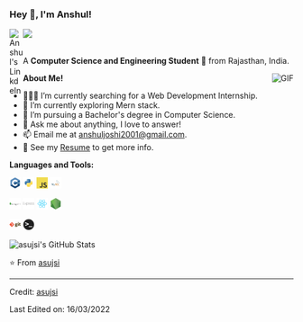 <!-- 👋 Hi, I’m @asujsi
- 👀 I’m interested in Full Stack Internship
- 🌱 I’m currently learning 
- 💞️ I’m looking to collaborate on ...
- 📫 How to reach me ...-->

<!---
asujsi/asujsi is a ✨ special ✨ repository because its `README.md` (this file) appears on your GitHub profile.
You can click the Preview link to take a look at your changes.
--->

<h3 title="hehehe"> Hey 👋, I'm Anshul!</h3>

<a href="https://www.linkedin.com/in/asujsi/">
  <img align="left" alt="Anshul's LinkdeIn" width="24px" src="https://cdn.jsdelivr.net/npm/simple-icons@v3/icons/linkedin.svg" />
</a>
<img src="https://komarev.com/ghpvc/?username=asujsi&color=blueviolet" align="left">

<br />
<br />

A **Computer Science and Engineering Student** 🚀 from Rajasthan, India.

  <img align="right" alt="GIF" src="https://i.pinimg.com/originals/e4/26/70/e426702edf874b181aced1e2fa5c6cde.gif" />

**About Me!**

- 👨🏽‍💻 I’m currently searching for a Web Development Internship.
- 🌱 I’m currently exploring Mern stack.
- 💼 I’m pursuing a Bachelor's degree in Computer Science.
- 💬 Ask me about anything, I love to answer!
- 📫 Email me at [anshuljoshi2001@gmail.com](mailto:anshuljoshi2001@gmail.com).
- 📝 See my [Resume](https://drive.google.com/drive/u/1/folders/1cbrfZMTUcwTT8wUXntTL2IskETGX4DJu) to get more info.


**Languages and Tools:**

<code><img height="20" src="https://raw.githubusercontent.com/github/explore/80688e429a7d4ef2fca1e82350fe8e3517d3494d/topics/cpp/cpp.png"></code>
<code><img height="20" src="https://raw.githubusercontent.com/github/explore/80688e429a7d4ef2fca1e82350fe8e3517d3494d/topics/python/python.png"></code>
<code><img height="20" src="https://raw.githubusercontent.com/github/explore/80688e429a7d4ef2fca1e82350fe8e3517d3494d/topics/javascript/javascript.png"></code>
<code><img height="20" src="https://raw.githubusercontent.com/github/explore/80688e429a7d4ef2fca1e82350fe8e3517d3494d/topics/mysql/mysql.png"></code>

<code><img height="20" src="https://raw.githubusercontent.com/github/explore/80688e429a7d4ef2fca1e82350fe8e3517d3494d/topics/mongodb/mongodb.png"></code>
<code><img height="20" src="https://raw.githubusercontent.com/github/explore/80688e429a7d4ef2fca1e82350fe8e3517d3494d/topics/express/express.png"></code>
<code><img height="20" src="https://raw.githubusercontent.com/github/explore/80688e429a7d4ef2fca1e82350fe8e3517d3494d/topics/react/react.png"></code>
<code><img height="20" src="https://raw.githubusercontent.com/github/explore/80688e429a7d4ef2fca1e82350fe8e3517d3494d/topics/nodejs/nodejs.png"></code>

<code><img height="20" src="https://raw.githubusercontent.com/github/explore/80688e429a7d4ef2fca1e82350fe8e3517d3494d/topics/git/git.png"></code>
<code><img height="20" src="https://raw.githubusercontent.com/github/explore/80688e429a7d4ef2fca1e82350fe8e3517d3494d/topics/terminal/terminal.png"></code>

<img src="https://github-readme-stats.vercel.app/api?username=asujsi&show_icons=true&hide_border=true&count_private=true&theme=shades-of-purple&icon_color=fad000" alt="asujsi's GitHub Stats">

⭐️ From [asujsi](https://github.com/asujsi)


----
Credit: [asujsi](https://github.com/asujsi)

Last Edited on: 16/03/2022

